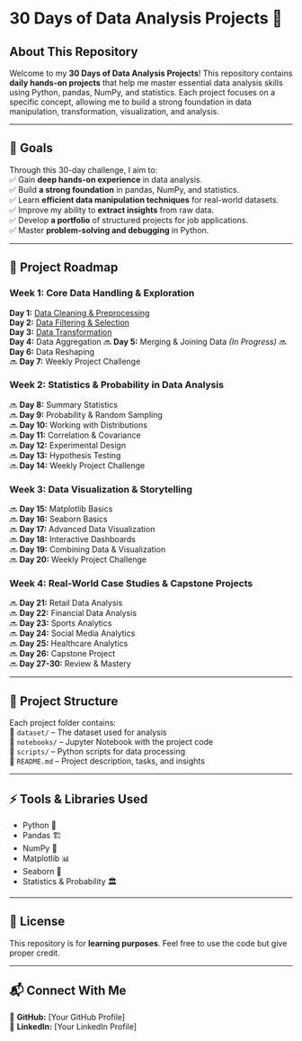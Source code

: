 # **30 Days of Data Analysis Projects 🚀**

## **About This Repository**
Welcome to my **30 Days of Data Analysis Projects**! This repository contains **daily hands-on projects** that help me master essential data analysis skills using Python, pandas, NumPy, and statistics. Each project focuses on a specific concept, allowing me to build a strong foundation in data manipulation, transformation, visualization, and analysis.  

---

## **🎯 Goals**
Through this 30-day challenge, I aim to:  
✅ Gain **deep hands-on experience** in data analysis.  
✅ Build **a strong foundation** in pandas, NumPy, and statistics.  
✅ Learn **efficient data manipulation techniques** for real-world datasets.  
✅ Improve my ability to **extract insights** from raw data.  
✅ Develop **a portfolio** of structured projects for job applications.  
✅ Master **problem-solving and debugging** in Python.  

---

## **📌 Project Roadmap**

### **Week 1: Core Data Handling & Exploration**
**Day 1:** [Data Cleaning & Preprocessing](./Day_1_Data_Cleaning/)  
**Day 2:** [Data Filtering & Selection](./Day_2_Data_Filtering/)  
**Day 3:** [Data Transformation](./Day_3:_Data_Transformation/)  
**Day 4:** Data Aggregation 
🔜 **Day 5:** Merging & Joining Data *(In Progress)* 
🔜 **Day 6:** Data Reshaping  
🔜 **Day 7:** Weekly Project Challenge  

### **Week 2: Statistics & Probability in Data Analysis**
🔜 **Day 8:** Summary Statistics  
🔜 **Day 9:** Probability & Random Sampling  
🔜 **Day 10:** Working with Distributions  
🔜 **Day 11:** Correlation & Covariance  
🔜 **Day 12:** Experimental Design  
🔜 **Day 13:** Hypothesis Testing  
🔜 **Day 14:** Weekly Project Challenge  

### **Week 3: Data Visualization & Storytelling**
🔜 **Day 15:** Matplotlib Basics  
🔜 **Day 16:** Seaborn Basics  
🔜 **Day 17:** Advanced Data Visualization  
🔜 **Day 18:** Interactive Dashboards  
🔜 **Day 19:** Combining Data & Visualization  
🔜 **Day 20:** Weekly Project Challenge  

### **Week 4: Real-World Case Studies & Capstone Projects**
🔜 **Day 21:** Retail Data Analysis  
🔜 **Day 22:** Financial Data Analysis  
🔜 **Day 23:** Sports Analytics  
🔜 **Day 24:** Social Media Analytics  
🔜 **Day 25:** Healthcare Analytics  
🔜 **Day 26:** Capstone Project  
🔜 **Day 27-30:** Review & Mastery  

---

## **📂 Project Structure**
Each project folder contains:  
📁 `dataset/` – The dataset used for analysis  
📁 `notebooks/` – Jupyter Notebook with the project code  
📁 `scripts/` – Python scripts for data processing  
📄 `README.md` – Project description, tasks, and insights  

---

## **⚡ Tools & Libraries Used**
- Python 🐍  
- Pandas 🏗  
- NumPy 🔢  
- Matplotlib 📊  
- Seaborn 🎨  
- Statistics & Probability 🏛  

---

## **📜 License**
This repository is for **learning purposes**. Feel free to use the code but give proper credit.  

---

## **📬 Connect With Me**
📌 **GitHub:** [Your GitHub Profile]  
📌 **LinkedIn:** [Your LinkedIn Profile]
